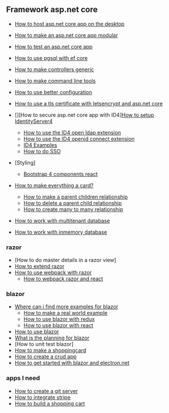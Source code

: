 ## Framework asp.net core

- [How to host asp.net core app on the desktop](https://github.com/ElectronNET/Electron.NET)
- [How to make an asp.net core app modular](http://extcore.net/en/getting-started)
- [How to test an asp.net core app](https://docs.microsoft.com/en-us/aspnet/core/test/?view=aspnetcore-2.1)
- [How to use pgsql with ef core](http://www.npgsql.org/efcore/)
- [How to make controllers generic](https://www.strathweb.com/2018/04/generic-and-dynamically-generated-controllers-in-asp-net-core-mvc/)
- [How to make command line tools](https://github.com/natemcmaster/CommandLineUtils)
- [How to use better configuration](https://github.com/hanssens/localstorage)
- [How to use a tls certificate with letsencrypt and asp.net core](https://github.com/natemcmaster/LetsEncrypt)
- [][How to secure asp.net core app with ID4][How to setup IdentityServer4](http://docs.identityserver.io/en/release/intro/big_picture.html)

  - [How to use the ID4 open ldap extension](https://github.com/Nordes/IdentityServer4.LdapExtension)
  - [How to use the ID4 openid connect extension](http://docs.identityserver.io/en/release/quickstarts/3_interactive_login.html)
  - [ID4 Examples](https://github.com/IdentityServer/IdentityServer4.Samples)
  - [How to do SSO](https://github.com/Sustainsys/Saml2/tree/netstandard/Samples/SampleIdentityServer4)
- [Styling]

  - [Bootstrap 4 components react](https://reactstrap.github.io/)
- [How to make everything a card?](http://weblogs.thinktecture.com/pawel/2018/05/entity-framework-core-inheritance-tpt-is-not-supported-is-it-part-1-code-first.html)
  - [How to make a parent children relationship](https://forums.asp.net/t/2082962.aspx?Entity+Framework+7+How+to+configure+self+referencing+many+to+many+relationship+)
  - [How to delete a parent child relationship](https://forums.asp.net/t/2135134.aspx?How+to+delete+self+referencing+table+data+using+entityframework+)
  - [How to create many to many relationship](https://www.learnentityframeworkcore.com/configuration/many-to-many-relationship-configuration)
- [How to work with multitenant database](https://gunnarpeipman.com/aspnet/tenant-providers/)
- [How to work with inmemory database](https://docs.microsoft.com/en-us/ef/core/miscellaneous/testing/in-memory)

### razor

- [How to do master details in a razor view]
- [How to extend razor](http://asp.net-hacker.rocks/2016/02/18/extending-razor-views.html)
- [How to use webpack with razor](https://damienbod.com/2018/06/23/an-asp-net-core-razor-pages-bootstrap-4-application-using-webpack-typescript-and-npm/)
  - [How to webpack razor and react](https://natemcmaster.com/blog/2018/07/05/aspnetcore-hmr/)

### blazor

- [Where can i find more examples for blazor](https://github.com/BlazorExtensions)
  - [How to make a real world example](https://github.com/torhovland/blazor-realworld-example-app/tree/master/src/BlazorRealworld)
  - [How to use blazor with redux](https://github.com/torhovland/blazor-redux)
  - [How to use blazor with react](https://github.com/boyanio/react-blazor)
- [How to use blazor](https://blazor.net/)
- [What is the planning for blazor](https://github.com/aspnet/Blazor.Docs/wiki/Blazor-high-level-planning)
- [How to unit test blazor]
- [How to make a shoppingcard](https://www.codeproject.com/Articles/1254687/Lets-learn-to-make-Shopping-Cart-using-ASP-NET-Cor)
- [How to create a crud app](https://github.com/MoienTajik/Blazor-CRUD)
- [How to get started with blazor and electron.net](https://cooldown.io/topic/16-getting-started-with-blazor-and-electronnet/)

### apps I need

- [How to create a git server](https://github.com/linezero/GitServer)
- [How to integrate stripe](https://www.youtube.com/watch?v=Iisp6g88IU4)
- [How to build a shopping cart](https://www.youtube.com/watch?v=Haz7q-PWMp4)